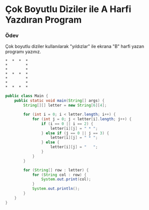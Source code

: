 # Çok Boyutlu Diziler ile A Harfi Yazdıran Program

### Ödev

Çok boyutlu diziler kullanılarak "yıldızlar" ile ekrana "B" harfi yazan programı yazınız.

    *  *  *  * 
    *        * 
    *        * 
    *  *  *  * 
    *        * 
    *        * 
    *  *  *  * 

```java
public class Main {
    public static void main(String[] args) {
        String[][] letter = new String[6][4];

        for (int i = 0; i < letter.length; i++) {
            for (int j = 0; j < letter[i].length; j++) {
                if (i == 0 || i == 2) {
                    letter[i][j] = " * ";
                } else if (j == 0 || j == 3) {
                    letter[i][j] = " * ";
                } else {
                    letter[i][j] = "   ";
                }
            }
        }

        for (String[] row : letter) {
            for (String col : row) {
                System.out.print(col);
            }
            System.out.println();
        }
    }
}
```